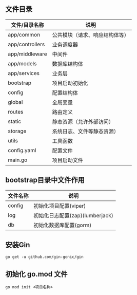 ## 文件目录
| 文件/目录名称 | 说明 |
|  ------  |  ------------  |
| app/common | 公共模块（请求、响应结构体等） |
| app/controllers | 业务调度器 |
| app/middleware | 中间件 |
| app/models | 数据库结构体 |
| app/services | 业务层 |
| bootstrap | 项目启动初始化 |
| config | 配置结构体 |
| global | 全局变量 |
| routes | 路由定义 |
| static | 静态资源（允许外部访问） |
| storage | 系统日志、文件等静态资源） |
| utils | 工具函数 |
| config.yaml | 配置文件 |
| main.go | 项目启动文件 |

## bootstrap目录中文件作用
| 文件名称 | 说明 |
| ------ | ------------ |
| config | 初始化项目配置(viper) |
| log | 初始化日志配置(zap)(lumberjack) |
| db | 初始化数据库配置(gorm) |

## 安装Gin
`go get -u github.com/gin-gonic/gin`

## 初始化 go.mod 文件
`go mod init <项目名称>`
